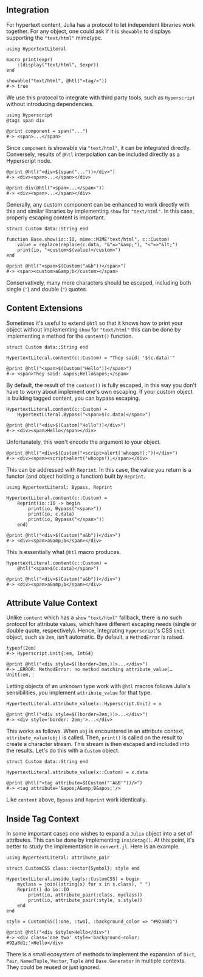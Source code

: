 ## Integration

For hypertext content, Julia has a protocol to let independent libraries
work together. For any object, one could ask if it is `showable` to
displays supporting the `"text/html"` mimetype.

    using HypertextLiteral

    macro print(expr)
        :(display("text/html", $expr))
    end

    showable("text/html", @htl("<tag/>"))
    #-> true

We use this protocol to integrate with third party tools, such as
`Hyperscript` without introducing dependencies.

    using Hyperscript
    @tags span div

    @print component = span("...")
    #-> <span>...</span>

Since `component` is showable via `"text/html"`, it can be integrated
directly. Conversely, results of `@htl` interpolation can be included
directly as a Hyperscript node.

    @print @htl("<div>$(span("..."))</div>")
    #-> <div><span>...</span></div>

    @print div(@htl("<span>...</span>"))
    #-> <div><span>...</span></div>

Generally, any custom component can be enhanced to work directly with
this and similar libraries by implementing `show` for `"text/html"`.
In this case, properly escaping content is important.

    struct Custom data::String end

    function Base.show(io::IO, mime::MIME"text/html", c::Custom)
        value = replace(replace(c.data, "&"=>"&amp;"), "<"=>"&lt;")
        print(io, "<custom>$(value)</custom>")
    end

    @print @htl("<span>$(Custom("a&b"))</span>")
    #-> <span><custom>a&amp;b</custom></span>

Conservatively, many more characters should be escaped, including both
single (`'`) and double (`"`) quotes.

## Content Extensions

Sometimes it's useful to extend `@htl` so that it knows how to print
your object without implementing `show` for `"text/html"` this can be
done by implementing a method for the `content()` function.

    struct Custom data::String end

    HypertextLiteral.content(c::Custom) = "They said: '$(c.data)'"

    @print @htl("<span>$(Custom("Hello"))</span>")
    #-> <span>They said: &apos;Hello&apos;</span>

By default, the result of the `content()` is fully escaped, in this way
you don't have to worry about implement one's own escaping. If your
custom object is building tagged content, you can bypass escaping.

    HypertextLiteral.content(c::Custom) =
        HypertextLiteral.Bypass("<span>$(c.data)</span>")

    @print @htl("<div>$(Custom("Hello"))</div>")
    #-> <div><span>Hello</span></div>

Unfortunately, this won't encode the argument to your object.

    @print @htl("<div>$(Custom("<script>alert('whoops!);"))</div>")
    #-> <div><span><script>alert('whoops!);</span></div>

This can be addressed with `Reprint`. In this case, the value you return
is a functor (and object holding a function) built by `Reprint`.

    using HypertextLiteral: Bypass, Reprint

    HypertextLiteral.content(c::Custom) =
        Reprint(io::IO -> begin
            print(io, Bypass("<span>"))
            print(io, c.data)
            print(io, Bypass("</span>"))
        end)

    @print @htl("<div>$(Custom("a&b"))</div>")
    #-> <div><span>a&amp;b</span></div>

This is essentially what `@htl` macro produces.

    HypertextLiteral.content(c::Custom) =
        @htl("<span>$(c.data)</span>")

    @print @htl("<div>$(Custom("a&b"))</div>")
    #-> <div><span>a&amp;b</span></div>

## Attribute Value Context

Unlike `content` which has a `show` `"text/html"` fallback, there is no
such protocol for attribute values, which have different escaping needs
(single or double quote, respectively). Hence, integrating
`Hyperscript`'s CSS `Unit` object, such as `2em`, isn't automatic. By
default, a `MethodError` is raised.

    typeof(2em)
    #-> Hyperscript.Unit{:em, Int64}

    @print @htl("<div style=$((border=2em,))>...</div>")
    #-> …ERROR: MethodError: no method matching attribute_value(…Unit{:em,⋮

Letting objects of an unknown type work with `@htl` macros follows
Julia's sensibilities, you implement `attribute_value` for that type.

    HypertextLiteral.attribute_value(x::Hyperscript.Unit) = x

    @print @htl("<div style=$((border=2em,))>...</div>")
    #-> <div style='border: 2em;'>...</div>

This works as follows. When `obj` is encountered in an attribute
context, `attribute_value(obj)` is called. Then, `print()` is called on
the result to create a character stream. This stream is then escaped and
included into the results. Let's do this with a `Custom` object.

    struct Custom data::String end

    HypertextLiteral.attribute_value(x::Custom) = x.data

    @print @htl("<tag attribute=$(Custom("'A&B'"))/>")
    #-> <tag attribute='&apos;A&amp;B&apos;'/>

Like `content` above, `Bypass` and `Reprint` work identically.

## Inside Tag Context

In some important cases one wishes to expand a `Julia` object into a set
of attributes. This can be done by implementing `insidetag()`. At this
point, it's better to study the implementation in `convert.jl`. Here is
an example.

    using HypertextLiteral: attribute_pair

    struct CustomCSS class::Vector{Symbol}; style end

    HypertextLiteral.inside_tag(s::CustomCSS) = begin
        myclass = join((string(x) for x in s.class), " ")
        Reprint() do io::IO
            print(io, attribute_pair(:class, myclass))
            print(io, attribute_pair(:style, s.style))
        end
    end

    style = CustomCSS([:one, :two], :background_color => "#92a8d1")

    @print @htl("<div $style>Hello</div>")
    #-> <div class='one two' style='background-color: #92a8d1;'>Hello</div>

There is a small ecosystem of methods to implement the expansion of
`Dict`, `Pair`, `NamedTuple`, `Vector`, `Tuple` and `Base.Generator` in
multiple contexts. They could be reused or just ignored.
